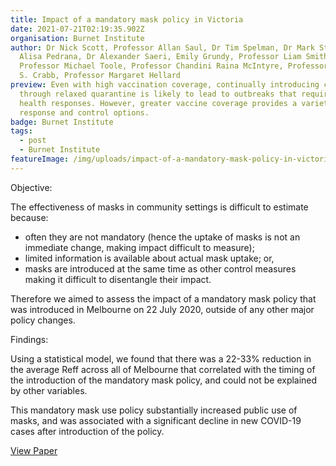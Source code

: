```yaml
---
title: Impact of a mandatory mask policy in Victoria
date: 2021-07-21T02:19:35.902Z
organisation: Burnet Institute
author: Dr Nick Scott, Professor Allan Saul, Dr Tim Spelman, Dr Mark Stoove, Dr
  Alisa Pedrana, Dr Alexander Saeri, Emily Grundy, Professor Liam Smith,
  Professor Michael Toole, Professor Chandini Raina McIntyre, Professor Brendan
  S. Crabb, Professor Margaret Hellard
preview: Even with high vaccination coverage, continually introducing cases
  through relaxed quarantine is likely to lead to outbreaks that require public
  health responses. However, greater vaccine coverage provides a variety of
  response and control options.
badge: Burnet Institute
tags:
  - post
  - Burnet Institute
featureImage: /img/uploads/impact-of-a-mandatory-mask-policy-in-victoria.jpeg
---
```

Objective: 

The effectiveness of masks in community settings is difficult to estimate because:
* often they are not mandatory (hence the uptake of masks is not an immediate change, making impact difficult to measure);
* limited information is available about actual mask uptake; or, 
* masks are introduced at the same time as other control measures making it difficult to disentangle their impact. 

Therefore we aimed to assess the impact of a mandatory mask policy that was introduced in Melbourne on 22 July 2020, outside of any other major policy changes.

Findings: 
 
Using a statistical model, we found that there was a 22-33% reduction in the average Reff across all of Melbourne that correlated with the timing of the introduction of the mandatory mask policy, and could not be explained by other variables.

This mandatory mask use policy substantially increased public use of masks, and was associated with a significant decline in new COVID-19 cases after introduction of the policy. 


<a href="https://journals.plos.org/plosone/article?id=10.1371/journal.pone.0253510" target="_blank">View Paper</a>